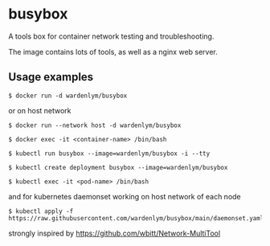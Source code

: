 # busybox

A tools box for container network testing and troubleshooting.

The image contains lots of tools, as well as a nginx web server.

## Usage examples

    $ docker run -d wardenlym/busybox

or on host network

    $ docker run --network host -d wardenlym/busybox

    $ docker exec -it <container-name> /bin/bash

    $ kubectl run busybox --image=wardenlym/busybox -i --tty

    $ kubectl create deployment busybox --image=wardenlym/busybox

    $ kubectl exec -it <pod-name> /bin/bash

and for kubernetes daemonset working on host network of each node

    $ kubectl apply -f https://raw.githubusercontent.com/wardenlym/busybox/main/daemonset.yaml

strongly inspired by https://github.com/wbitt/Network-MultiTool